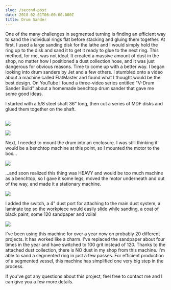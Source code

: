 ```yaml
---
slug: /second-post
date: 2018-02-01T06:00:00.000Z
title: Drum Sander
---
```

One of the many challenges in segmented turning is finding an efficient way to sand the individual rings flat before stacking and gluing them together. At first, I used a large sanding disk for the lathe and I would simply hold the ring up to the disk and sand it to get it ready to glue to the next ring. This method, for me, was not ideal.  It created a massive amount of dust in the shop, no matter how I positioned a dust collection hose, and it was just dangerous for obvious reasons. Time to come up with a better way. I began looking into drum sanders by Jet and a few others. I stumbled onto a video about a machine called FlatMaster and found what I thought would be the best design. On YouTube I found a three-video series entitled "V-Drum Sander Build" about a homemade benchtop drum sander that gave me some good ideas.

I started with a 5/8 steel shaft 36" long, then cut a series of MDF disks and glued them together on the shaft.

![]()

![](https://res.cloudinary.com/dy6lb8vna/image/upload/v1548416222/other/IMG_9562.jpg)

![](https://res.cloudinary.com/dy6lb8vna/image/upload/v1548416224/other/IMG_9575.jpg)

Next, I needed to mount the drum into an enclosure. I was still thinking it would be a benchtop machine at this point, so I mounted the motor to the box...

![](https://res.cloudinary.com/dy6lb8vna/image/upload/v1548416864/other/IMG_9592.jpg)

...and soon realized this thing was HEAVY and would be too much machine as a benchtop, so I gave it some legs, moved the motor underneath and out of the way, and made it a stationary machine.

![](https://res.cloudinary.com/dy6lb8vna/image/upload/v1548416866/other/IMG_9603.jpg)

I added the switch, a 4" dust port for attaching to the main dust system, a laminate top so the workpiece would easily slide while sanding, a coat of black paint, some 120 sandpaper and voila!

![](https://res.cloudinary.com/dy6lb8vna/image/upload/a_auto_right/v1/other/E9881D6B-8B80-4D54-8718-A060CE20F376.jpg)

I've been using this machine for over a year now on probably 20 different projects. It has worked like a charm. I've replaced the sandpaper about four times in the year and have switched to 100 grit instead of 120. Thanks to the attached dust collection, there is NO dust in my shop from this machine. I'm able to sand a segmented ring in just a few passes. For efficient production of a segmented vessel, this machine has simplified one very big step in the process.

If you've got any questions about this project, feel free to contact me and I can give you a few more details.
